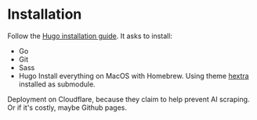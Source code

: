 # Installation

Follow the [Hugo installation guide](https://gohugo.io/getting-started/quick-start/). It asks to install:
- Go
- Git
- Sass
- Hugo
Install everything on MacOS with Homebrew.
Using theme [hextra](https://imfing.github.io/hextra/docs/getting-started/) installed as submodule.

Deployment on Cloudflare, because they claim to help prevent AI scraping. Or if it's costly, maybe Github pages.